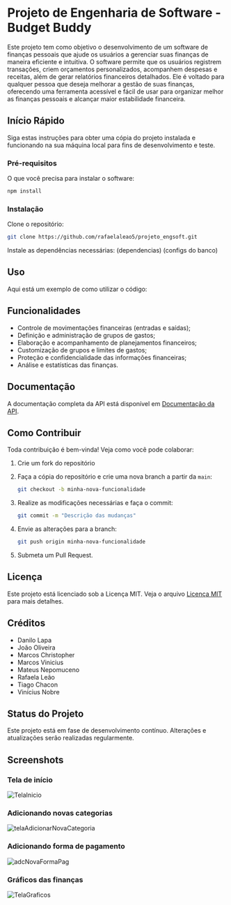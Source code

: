 # Projeto de Engenharia de Software - Budget Buddy

Este projeto tem como objetivo o desenvolvimento de um software de finanças pessoais que ajude os usuários a gerenciar suas finanças de maneira eficiente e intuitiva. O software permite que os usuários registrem transações, criem orçamentos personalizados, acompanhem despesas e receitas, além de gerar relatórios financeiros detalhados. Ele é voltado para qualquer pessoa que deseja melhorar a gestão de suas finanças, oferecendo uma ferramenta acessível e fácil de usar para organizar melhor as finanças pessoais e alcançar maior estabilidade financeira.

## Início Rápido

Siga estas instruções para obter uma cópia do projeto instalada e funcionando na sua máquina local para fins de desenvolvimento e teste.

### Pré-requisitos

O que você precisa para instalar o software:

```bash
npm install
```

### Instalação

Clone o repositório:

```bash
git clone https://github.com/rafaelaleao5/projeto_engsoft.git
```

Instale as dependências necessárias:
(dependencias)
(configs do banco)

## Uso

Aqui está um exemplo de como utilizar o código:

## Funcionalidades

- Controle de movimentações financeiras (entradas e saídas);
- Definição e administração de grupos de gastos;
- Elaboração e acompanhamento de planejamentos financeiros;
- Customização de grupos e limites de gastos;
- Proteção e confidencialidade das informações financeiras;
- Análise e estatísticas das finanças.

## Documentação

A documentação completa da API está disponível em [Documentação da API](https://github.com/rafaelaleao5/projeto_engsoft/blob/main/artefatos/API_documentation.md).

## Como Contribuir

Toda contribuição é bem-vinda! Veja como você pode colaborar:
1. Crie um fork do repositório

2. Faça a cópia do repositório e crie uma nova branch a partir da `main`:
   ```bash
   git checkout -b minha-nova-funcionalidade
   ```
3. Realize as modificações necessárias e faça o commit:
   ```bash
   git commit -m "Descrição das mudanças"
   ```
4. Envie as alterações para a branch:
   ```bash
   git push origin minha-nova-funcionalidade
   ```
5. Submeta um Pull Request.

## Licença

Este projeto está licenciado sob a Licença MIT. Veja o arquivo [Licença MIT](https://github.com/rafaelaleao5/projeto_engsoft/blob/main/LICENSE.md) para mais detalhes.

## Créditos

- Danilo Lapa
- João Oliveira
- Marcos Christopher
- Marcos Vinicius
- Mateus Nepomuceno
- Rafaela Leão
- Tiago Chacon
- Vinícius Nobre

## Status do Projeto

Este projeto está em fase de desenvolvimento contínuo. Alterações e atualizações serão realizadas regularmente.

## Screenshots

### Tela de início
![TelaInicio](https://github.com/user-attachments/assets/f4953bd8-0137-4269-94c7-157e348b5015)

### Adicionando novas categorias
![telaAdicionarNovaCategoria](https://github.com/user-attachments/assets/fa5bc798-d20f-4073-bad3-5c8ca75e5e61)

### Adicionando forma de pagamento
![adcNovaFormaPag](https://github.com/user-attachments/assets/b074d8c7-0150-4471-a6c9-bee03f4108fe)

### Gráficos das finanças
![TelaGraficos](https://github.com/user-attachments/assets/310b2e9c-b5d5-4cf2-ae90-531a4b164819)












